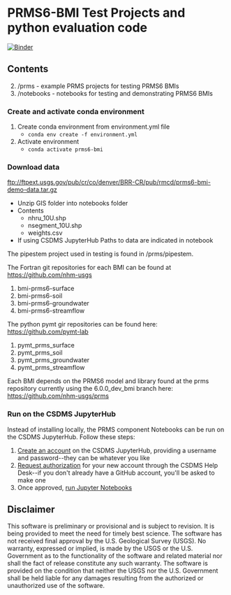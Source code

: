 # PRMS6-BMI Test Projects and python evaluation code

[![Binder](https://mybinder.org/badge_logo.svg)](https://mybinder.org/v2/gh/nhm-usgs/bmi-test-binder/master?urlpath=https%3A%2F%2Fgithub.com%2Fnhm-usgs%2Fbmi-test-binder%2Fblob%2Fmaster%2Fnotebooks%2F03_Surf_Soil_GW_SF_Validation.ipynb)

## Contents
2. /prms - example PRMS projects for testing PRMS6 BMIs
3. /notebooks - notebooks for testing and demonstrating PRMS6 BMIs

### Create and activate conda environment
1. Create conda environment from environment.yml file
    - `conda env create -f environment.yml`
2. Activate environment
    - `conda activate prms6-bmi `
### Download data

ftp://ftpext.usgs.gov/pub/cr/co/denver/BRR-CR/pub/rmcd/prms6-bmi-demo-data.tar.gz

- Unzip GIS folder into notebooks folder
- Contents
    - nhru_10U.shp
    - nsegment_10U.shp
    - weights.csv
- If using CSDMS JupyterHub Paths to data are indicated in notebook

The pipestem project used in testing is found in /prms/pipestem. 

The Fortran git repositories for each BMI can be found at https://github.com/nhm-usgs

1. bmi-prms6-surface
2. bmi-prms6-soil
3. bmi-prms6-groundwater
4. bmi-prms6-streamflow

The python pymt gir repositories can be found here:
https://github.com/pymt-lab

1. pymt_prms_surface
2. pymt_prms_soil
3. pymt_prms_groundwater
3. pymt_prms_streamflow

Each BMI depends on the PRMS6 model and library found at the prms repository currently using the 6.0.0_dev_bmi branch here: https://github.com/nhm-usgs/prms

### Run on the CSDMS JupyterHub

Instead of installing locally,
the PRMS component Notebooks can be run on the CSDMS JupyterHub.
Follow these steps:

1. [Create an account](https://csdms.rc.colorado.edu/hub/signup) on the CSDMS JupyterHub, providing a username and password--they can be whatever you like
1. [Request authorization](https://github.com/csdms/help-desk/issues/new?assignees=mdpiper&labels=jupyterhub&template=new-csdms-jupyterhub-account.md&title=CSDMS+JupyterHub+account) for your new account through the CSDMS Help Desk--if you don't already have a GitHub account, you'll be asked to make one
1. Once approved, [run Jupyter Notebooks](https://csdms.rc.colorado.edu/hub/user-redirect/git-pull?repo=https%3A%2F%2Fgithub.com%2Fnhm-usgs%2Fbmi-prms-demo&urlpath=tree%2Fbmi-prms-demo%2Fnotebooks&branch=master)

Disclaimer
----------

This software is preliminary or provisional and is subject to revision. It is
being provided to meet the need for timely best science. The software has not
received final approval by the U.S. Geological Survey (USGS). No warranty,
expressed or implied, is made by the USGS or the U.S. Government as to the
functionality of the software and related material nor shall the fact of release
constitute any such warranty. The software is provided on the condition that
neither the USGS nor the U.S. Government shall be held liable for any damages
resulting from the authorized or unauthorized use of the software.


